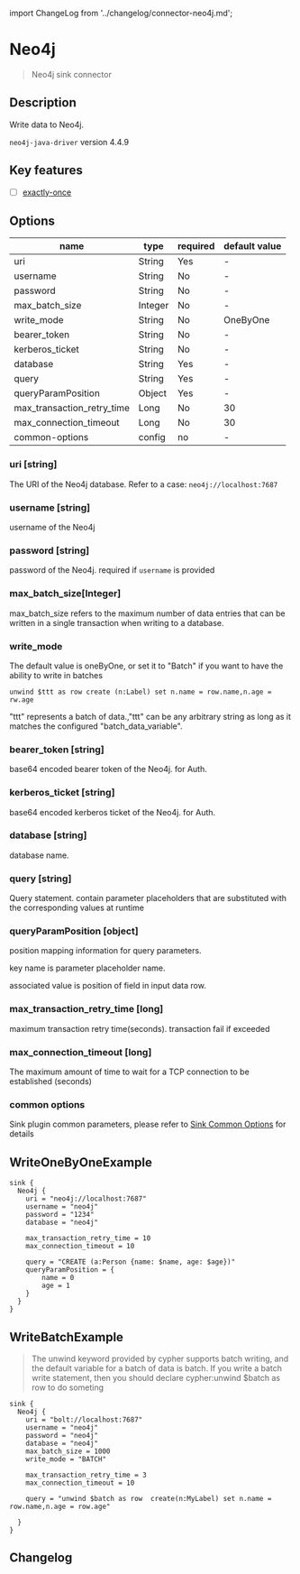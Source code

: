 import ChangeLog from '../changelog/connector-neo4j.md';

# Neo4j

> Neo4j sink connector

## Description

Write data to Neo4j.

`neo4j-java-driver` version 4.4.9

## Key features

- [ ] [exactly-once](../../concept/connector-v2-features.md)

## Options

|            name            |  type   | required | default value |
|----------------------------|---------|----------|---------------|
| uri                        | String  | Yes      | -             |
| username                   | String  | No       | -             |
| password                   | String  | No       | -             |
| max_batch_size             | Integer | No       | -             |
| write_mode                 | String  | No       | OneByOne      |
| bearer_token               | String  | No       | -             |
| kerberos_ticket            | String  | No       | -             |
| database                   | String  | Yes      | -             |
| query                      | String  | Yes      | -             |
| queryParamPosition         | Object  | Yes      | -             |
| max_transaction_retry_time | Long    | No       | 30            |
| max_connection_timeout     | Long    | No       | 30            |
| common-options             | config  | no       | -             |

### uri [string]

The URI of the Neo4j database. Refer to a case: `neo4j://localhost:7687`

### username [string]

username of the Neo4j

### password [string]

password of the Neo4j. required if `username` is provided

### max_batch_size[Integer]

max_batch_size refers to the maximum number of data entries that can be written in a single transaction when writing to a database.

### write_mode

The default value is oneByOne, or set it to "Batch" if you want to have the ability to write in batches

```cypher
unwind $ttt as row create (n:Label) set n.name = row.name,n.age = rw.age
```

"ttt" represents a batch of data.,"ttt" can be any arbitrary string as long as it matches the configured "batch_data_variable".

### bearer_token [string]

base64 encoded bearer token of the Neo4j. for Auth.

### kerberos_ticket [string]

base64 encoded kerberos ticket of the Neo4j. for Auth.

### database [string]

database name.

### query [string]

Query statement. contain parameter placeholders that are substituted with the corresponding values at runtime

### queryParamPosition [object]

position mapping information for query parameters.

key name is parameter placeholder name.

associated value is position of field in input data row.

### max_transaction_retry_time [long]

maximum transaction retry time(seconds). transaction fail if exceeded

### max_connection_timeout [long]

The maximum amount of time to wait for a TCP connection to be established (seconds)

### common options

Sink plugin common parameters, please refer to [Sink Common Options](../sink-common-options.md) for details

## WriteOneByOneExample

```
sink {
  Neo4j {
    uri = "neo4j://localhost:7687"
    username = "neo4j"
    password = "1234"
    database = "neo4j"

    max_transaction_retry_time = 10
    max_connection_timeout = 10

    query = "CREATE (a:Person {name: $name, age: $age})"
    queryParamPosition = {
        name = 0
        age = 1
    }
  }
}
```

## WriteBatchExample
> The unwind keyword provided by cypher supports batch writing, and the default variable for a batch of data is batch. If you write a batch write statement, then you should declare cypher:unwind $batch as row to do someting
 

```
sink {
  Neo4j {
    uri = "bolt://localhost:7687"
    username = "neo4j"
    password = "neo4j"
    database = "neo4j"
    max_batch_size = 1000
    write_mode = "BATCH"

    max_transaction_retry_time = 3
    max_connection_timeout = 10

    query = "unwind $batch as row  create(n:MyLabel) set n.name = row.name,n.age = row.age"

  }
}
```

## Changelog

<ChangeLog />